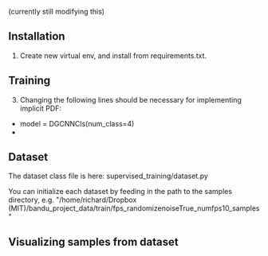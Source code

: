 (currently still modifying this)

## Installation
1. Create new virtual env, and install from requirements.txt.

## Training

3. Changing the following lines should be necessary for implementing implicit PDF:
- model = DGCNNCls(num_class=4)
- 

## Dataset
The dataset class file is here: supervised_training/dataset.py

You can initialize each dataset by feeding in the path to the samples directory, e.g. 
"/home/richard/Dropbox (MIT)/bandu_project_data/train/fps_randomizenoiseTrue_numfps10_samples"

## Visualizing samples from dataset
